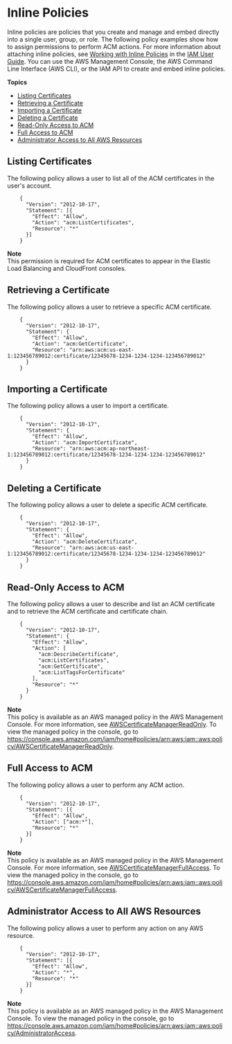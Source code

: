 # Inline Policies<a name="authen-inlinepolicies"></a>

Inline policies are policies that you create and manage and embed directly into a single user, group, or role\. The following policy examples show how to assign permissions to perform ACM actions\. For more information about attaching inline policies, see [Working with Inline Policies](https://docs.aws.amazon.com/IAM/latest/UserGuide/access_policies_inline-using.html) in the [IAM User Guide](https://docs.aws.amazon.com/IAM/latest/UserGuide/)\. You can use the AWS Management Console, the AWS Command Line Interface \(AWS CLI\), or the IAM API to create and embed inline policies\. 

**Topics**
+ [Listing Certificates](#policy-list-certificates)
+ [Retrieving a Certificate](#policy-retrieve-certificates)
+ [Importing a Certificate](#policy-import-certificate)
+ [Deleting a Certificate](#policy-delete-certificates)
+ [Read\-Only Access to ACM](#policy-acm-read-only)
+ [Full Access to ACM](#policy-acm-full-access)
+ [Administrator Access to All AWS Resources](#policy-aws-administrator)

## Listing Certificates<a name="policy-list-certificates"></a>

The following policy allows a user to list all of the ACM certificates in the user's account\. 

```
    {
      "Version": "2012-10-17",
      "Statement": [{
        "Effect": "Allow",
        "Action": "acm:ListCertificates",
        "Resource": "*"
      }]
    }
```

**Note**  
This permission is required for ACM certificates to appear in the Elastic Load Balancing and CloudFront consoles\. 

## Retrieving a Certificate<a name="policy-retrieve-certificates"></a>

The following policy allows a user to retrieve a specific ACM certificate\. 

```
    {
      "Version": "2012-10-17",
      "Statement": {
        "Effect": "Allow",
        "Action": "acm:GetCertificate",
        "Resource": "arn:aws:acm:us-east-1:123456789012:certificate/12345678-1234-1234-1234-123456789012"
      }
    }
```

## Importing a Certificate<a name="policy-import-certificate"></a>

The following policy allows a user to import a certificate\. 

```
    {
      "Version": "2012-10-17",
      "Statement": {
        "Effect": "Allow",
        "Action": "acm:ImportCertificate",
        "Resource": "arn:aws:acm:ap-northeast-1:123456789012:certificate/12345678-1234-1234-1234-123456789012"
      }
    }
```

## Deleting a Certificate<a name="policy-delete-certificates"></a>

The following policy allows a user to delete a specific ACM certificate\. 

```
    {
      "Version": "2012-10-17",
      "Statement": {
        "Effect": "Allow",
        "Action": "acm:DeleteCertificate",
        "Resource": "arn:aws:acm:us-east-1:123456789012:certificate/12345678-1234-1234-1234-123456789012"
      }
    }
```

## Read\-Only Access to ACM<a name="policy-acm-read-only"></a>

The following policy allows a user to describe and list an ACM certificate and to retrieve the ACM certificate and certificate chain\. 

```
    {
      "Version": "2012-10-17",
      "Statement": {
        "Effect": "Allow",
        "Action": [
          "acm:DescribeCertificate",
          "acm:ListCertificates",
          "acm:GetCertificate",
          "acm:ListTagsForCertificate"
        ],
        "Resource": "*"
      }
    }
```

**Note**  
This policy is available as an AWS managed policy in the AWS Management Console\. For more information, see [AWSCertificateManagerReadOnly](authen-awsmanagedpolicies.md#acm-read-only-managed-policy)\. To view the managed policy in the console, go to [https://console\.aws\.amazon\.com/iam/home\#policies/arn:aws:iam::aws:policy/AWSCertificateManagerReadOnly](https://console.aws.amazon.com/iam/home#policies/arn:aws:iam::aws:policy/AWSCertificateManagerReadOnly)\. 

## Full Access to ACM<a name="policy-acm-full-access"></a>

The following policy allows a user to perform any ACM action\. 

```
    {
      "Version": "2012-10-17",
      "Statement": [{
        "Effect": "Allow",
        "Action": ["acm:*"],
        "Resource": "*"
      }]
    }
```

**Note**  
This policy is available as an AWS managed policy in the AWS Management Console\. For more information, see [AWSCertificateManagerFullAccess](authen-awsmanagedpolicies.md#acm-full-access-managed-policy)\. To view the managed policy in the console, go to [https://console\.aws\.amazon\.com/iam/home\#policies/arn:aws:iam::aws:policy/AWSCertificateManagerFullAccess](https://console.aws.amazon.com/iam/home#policies/arn:aws:iam::aws:policy/AWSCertificateManagerFullAccess)\. 

## Administrator Access to All AWS Resources<a name="policy-aws-administrator"></a>

The following policy allows a user to perform any action on any AWS resource\. 

```
    {
      "Version": "2012-10-17",
      "Statement": [{
        "Effect": "Allow",
        "Action": "*",
        "Resource": "*"
      }]
    }
```

**Note**  
This policy is available as an AWS managed policy in the AWS Management Console\. To view the managed policy in the console, go to [https://console\.aws\.amazon\.com/iam/home\#policies/arn:aws:iam::aws:policy/AdministratorAccess](https://console.aws.amazon.com/iam/home#policies/arn:aws:iam::aws:policy/AdministratorAccess)\. 